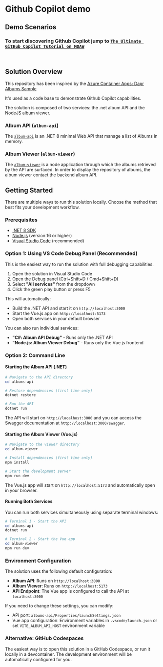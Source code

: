 # Github Copilot demo 

## Demo Scenarios

### To start discovering Github Copilot jump to [`The Ultimate GitHub Copilot Tutorial on MOAW`](https://aka.ms/github-copilot-hol)
<br/>


## Solution Overview


This repository has been inspired by the [Azure Container Apps: Dapr Albums Sample](https://github.com/Azure-Samples/containerapps-dapralbums)

It's used as a code base to demonstrate Github Copilot capabilities.

The solution is composed of two services: the .net album API and the NodeJS album viewer.


### Album API (`album-api`)

The [`album-api`](./album-api) is an .NET 8 minimal Web API that manage a list of Albums in memory.

### Album Viewer (`album-viewer`)

The [`album-viewer`](./album-viewer) is a node application through which the albums retrieved by the API are surfaced. In order to display the repository of albums, the album viewer contact the backend album API.

## Getting Started

There are multiple ways to run this solution locally. Choose the method that best fits your development workflow.

### Prerequisites

- [.NET 8 SDK](https://dotnet.microsoft.com/download/dotnet/8.0)
- [Node.js](https://nodejs.org/) (version 16 or higher)
- [Visual Studio Code](https://code.visualstudio.com/) (recommended)

### Option 1: Using VS Code Debug Panel (Recommended)

This is the easiest way to run the solution with full debugging capabilities.

1. Open the solution in Visual Studio Code
2. Open the Debug panel (Ctrl+Shift+D / Cmd+Shift+D)
3. Select **"All services"** from the dropdown
4. Click the green play button or press F5

This will automatically:
- Build the .NET API and start it on `http://localhost:3000`
- Start the Vue.js app on `http://localhost:5173`
- Open both services in your default browser

You can also run individual services:
- **"C#: Album API Debug"** - Runs only the .NET API
- **"Node.js: Album Viewer Debug"** - Runs only the Vue.js frontend

### Option 2: Command Line

#### Starting the Album API (.NET)

```powershell
# Navigate to the API directory
cd albums-api

# Restore dependencies (first time only)
dotnet restore

# Run the API
dotnet run
```

The API will start on `http://localhost:3000` and you can access the Swagger documentation at `http://localhost:3000/swagger`.

#### Starting the Album Viewer (Vue.js)

```powershell
# Navigate to the viewer directory
cd album-viewer

# Install dependencies (first time only)
npm install

# Start the development server
npm run dev
```

The Vue.js app will start on `http://localhost:5173` and automatically open in your browser.

#### Running Both Services

You can run both services simultaneously using separate terminal windows:

```powershell
# Terminal 1 - Start the API
cd albums-api
dotnet run

# Terminal 2 - Start the Vue app
cd album-viewer
npm run dev
```

### Environment Configuration

The solution uses the following default configuration:

- **Album API**: Runs on `http://localhost:3000`
- **Album Viewer**: Runs on `http://localhost:5173`
- **API Endpoint**: The Vue app is configured to call the API at `localhost:3000`

If you need to change these settings, you can modify:
- API port: `albums-api/Properties/launchSettings.json`
- Vue app configuration: Environment variables in `.vscode/launch.json` or set `VITE_ALBUM_API_HOST` environment variable

### Alternative: GitHub Codespaces

The easiest way is to open this solution in a GitHub Codespace, or run it locally in a devcontainer. The development environment will be automatically configured for you.
